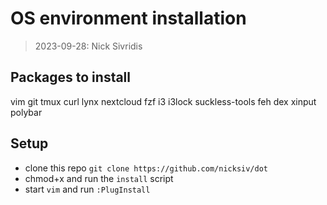 # OS environment installation

> 2023-09-28: Nick Sivridis

## Packages to install
vim git tmux curl lynx nextcloud fzf i3 i3lock suckless-tools feh dex xinput polybar

## Setup
* clone this repo `git clone https://github.com/nicksiv/dot`
* chmod+x and run the `install` script
* start `vim` and run `:PlugInstall`


